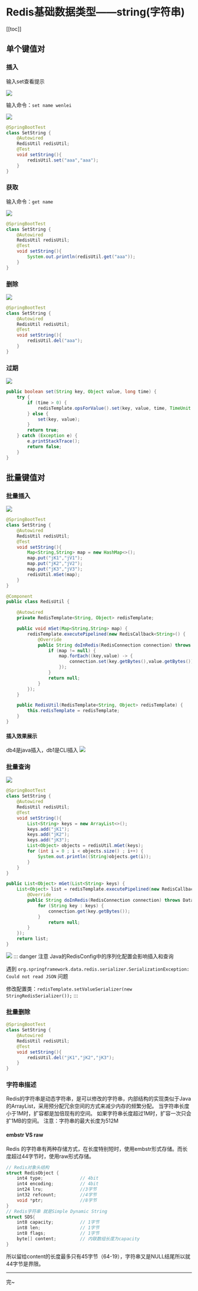 # Redis基础数据类型——string(字符串)
[[toc]]

## 单个键值对

### 插入
输入set查看提示

![](img/23b9afcb9a63603264ade0adc1076b13.png)

输入命令：`set name wenlei`

![](img/75ed56e655b8da00451107e3203eb6ca.png)
```java
@SpringBootTest
class SetString {
    @Autowired
    RedisUtil redisUtil;
    @Test
    void setString(){
        redisUtil.set("aaa","aaa");
    }
}
```

### 获取
输入命令：`get name`

![](img/3c46d32501e2841378e925c762d057cc.png)
```java
@SpringBootTest
class SetString {
    @Autowired
    RedisUtil redisUtil;
    @Test
    void setString(){
        System.out.println(redisUtil.get("aaa"));
    }
}
```

### 删除

![](img/cccabc4df71a47753c0915740ec0da78.png)
```java
@SpringBootTest
class SetString {
    @Autowired
    RedisUtil redisUtil;
    @Test
    void setString(){
        redisUtil.del("aaa");
    }
}
```
### 过期

![](img/331f9f5cce864bce4b42affdc62f67bd.png)
```java
public boolean set(String key, Object value, long time) {
    try {
        if (time > 0) {
            redisTemplate.opsForValue().set(key, value, time, TimeUnit.SECONDS);
        } else {
            set(key, value);
        }
        return true;
    } catch (Exception e) {
        e.printStackTrace();
        return false;
    }
}
```

## 批量键值对
### 批量插入

![](img/75727876cac67bcd3fac494149760835.png)
```java
@SpringBootTest
class SetString {
    @Autowired
    RedisUtil redisUtil;
    @Test
    void setString(){
        Map<String,String> map = new HashMap<>();
        map.put("jK1","jV1");
        map.put("jK2","jV2");
        map.put("jK3","jV3");
        redisUtil.mSet(map);
    }
}

@Component
public class RedisUtil {

    @Autowired
    private RedisTemplate<String, Object> redisTemplate;

    public void mSet(Map<String,String> map) {
        redisTemplate.executePipelined(new RedisCallback<String>() {
            @Override
            public String doInRedis(RedisConnection connection) throws DataAccessException {
                if (map != null) {
                    map.forEach((key,value) -> {
                        connection.set(key.getBytes(),value.getBytes());
                    });
                }
                return null;
            }
        });
    }

    public RedisUtil(RedisTemplate<String, Object> redisTemplate) {
        this.redisTemplate = redisTemplate;
    }
}
```
#### 插入效果展示
db4是java插入，db1是CLI插入
![](img/unit2/471709094bb69d330632c8545634043c.png)

### 批量查询
![](img/7a030da92d43a8d2e8c1a3816bea7c41.png)
```java
@SpringBootTest
class SetString {
    @Autowired
    RedisUtil redisUtil;
    @Test
    void setString(){
        List<String> keys = new ArrayList<>();
        keys.add("jK1");
        keys.add("jK2");
        keys.add("jK3");
        List<Object> objects = redisUtil.mGet(keys);
        for (int i = 0 ; i < objects.size() ; i++) {
            System.out.println((String)objects.get(i));
        }
    }
}

public List<Object> mGet(List<String> keys) {
    List<Object> list = redisTemplate.executePipelined(new RedisCallback<String>() {
        @Override
        public String doInRedis(RedisConnection connection) throws DataAccessException {
            for (String key : keys) {
                connection.get(key.getBytes());
            }
                return null;
        }
    });
    return list;
}
```
![](img/342bafdcf202a2f11b60119269c1e9b6.png)
::: danger 注意
Java的RedisConfig中的序列化配置会影响插入和查询

遇到
`
org.springframework.data.redis.serializer.SerializationException: Could not read JSON
`
问题

修改配置类：`redisTemplate.setValueSerializer(new StringRedisSerializer());`
:::

### 批量删除
```java
@SpringBootTest
class SetString {
    @Autowired
    RedisUtil redisUtil;
    @Test
    void setString(){
        redisUtil.del("jK1","jK2","jK3");
    }
}
```

### 字符串描述
Redis的字符串是动态字符串，是可以修改的字符串，内部结构的实现类似于Java的ArrayList，采用预分配冗余空间的方式来减少内存的频繁分配。
当字符串长度小于1M时，扩容都是加倍现有的空间。
如果字符串长度超过1M时，扩容一次只会扩1MB的空间。
注意：字符串的最大长度为512M

#### embstr VS raw
Redis 的字符串有两种存储方式，在长度特别短时，使用embstr形式存储。而长度超过44字节时，使用raw形式存储。

```c
// Redis对象头结构
struct RedisObject {
    int4 type;              // 4bit
    int4 encoding;          // 4bit
    int24 lru;              //3字节
    int32 refcount;         //4字节
    void *ptr;              //8字节
}
// Redis字符串 就是Simple Dynamic String
struct SDS{
    int8 capacity;          // 1字节
    int8 len;               // 1字节
    int8 flags;             // 1字节
    byte[] content;         // 内联数组长度为capacity
}
```

所以留给content的长度最多只有45字节（64-19），字符串又是NULL结尾所以就44字节是界限。

---
完~
